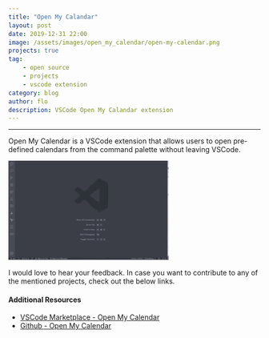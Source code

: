```yaml
---
title: "Open My Calandar"
layout: post
date: 2019-12-31 22:00
image: /assets/images/open_my_calendar/open-my-calendar.png
projects: true
tag:
    - open source
    - projects
    - vscode extension
category: blog
author: flo
description: VSCode Open My Calandar extension
---
```


---

Open My Calendar is a VSCode extension that allows users to open pre-defined calendars from the command palette without leaving VSCode.

![Multi-step sample](/assets/images/open_my_calendar/open-my-calendar.gif)

I would love to hear your feedback. In case you want to contribute to any of the mentioned projects, check out the below links.

#### Additional Resources

-   [VSCode Marketplace - Open My Calendar](https://marketplace.visualstudio.com/items?itemName=florianjosefreheis.open-my-calendar)
-   [Github - Open My Calendar](https://github.com/florianjosefreheis/florianjosefreheis.github.io)
